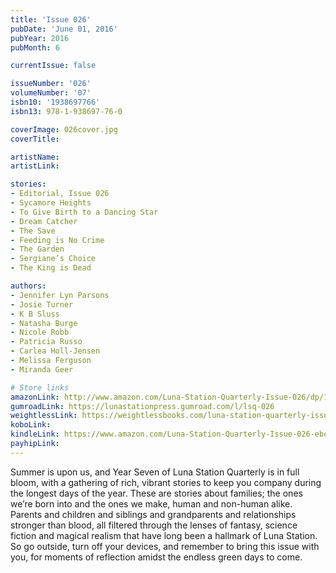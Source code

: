 ```yaml
---
title: 'Issue 026'
pubDate: 'June 01, 2016'
pubYear: 2016
pubMonth: 6

currentIssue: false

issueNumber: '026'
volumeNumber: '07'
isbn10: '1938697766'
isbn13: 978-1-938697-76-0

coverImage: 026cover.jpg
coverTitle: 

artistName: 
artistLink: 

stories:
- Editorial, Issue 026
- Sycamore Heights
- To Give Birth to a Dancing Star
- Dream Catcher
- The Save
- Feeding is No Crime
- The Garden
- Sergiane’s Choice
- The King is Dead

authors:
- Jennifer Lyn Parsons
- Josie Turner
- K B Sluss
- Natasha Burge
- Nicole Robb
- Patricia Russo
- Carlea Holl-Jensen
- Melissa Ferguson
- Miranda Geer

# Store links
amazonLink: http://www.amazon.com/Luna-Station-Quarterly-Issue-026/dp/1938697766
gumroadLink: https://lunastationpress.gumroad.com/l/lsq-026
weightlessLink: https://weightlessbooks.com/luna-station-quarterly-issue-026/
koboLink: 
kindleLink: https://www.amazon.com/Luna-Station-Quarterly-Issue-026-ebook/dp/B01GDIQDJY
payhipLink: 
---
```


Summer is upon us, and Year Seven of Luna Station Quarterly is in full bloom, with a gathering of rich, vibrant stories to keep you company during the longest days of the year.
These are stories about families; the ones we’re born into and the ones we make, human and non-human alike. Parents and children and siblings and grandparents and relationships stronger than blood, all filtered through the lenses of fantasy, science fiction and magical realism that have long been a hallmark of Luna Station.
So go outside, turn off your devices, and remember to bring this issue with you, for moments of reflection amidst the endless green days to come.
